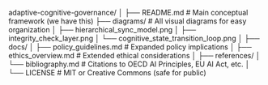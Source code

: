 adaptive-cognitive-governance/
│
├── README.md                # Main conceptual framework (we have this)
├── diagrams/                # All visual diagrams for easy organization
│   ├── hierarchical_sync_model.png
│   ├── integrity_check_layer.png
│   └── cognitive_state_transition_loop.png
│
├── docs/
│   ├── policy_guidelines.md # Expanded policy implications
│   ├── ethics_overview.md   # Extended ethical considerations
│
├── references/
│   └── bibliography.md      # Citations to OECD AI Principles, EU AI Act, etc.
│
└── LICENSE                  # MIT or Creative Commons (safe for public)
